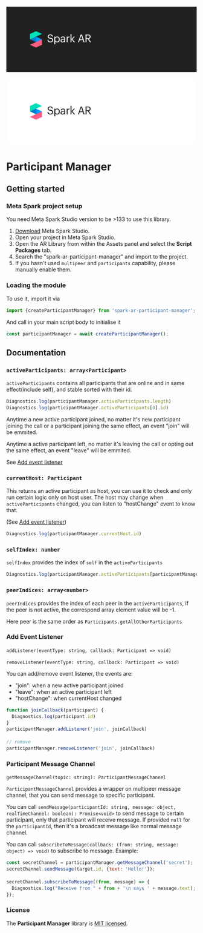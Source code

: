 ![Meta Spark Studio](../documentation_src/SparkARDark.png#gh-dark-mode-only)

![Meta Spark Studio](../documentation_src/SparkARLight.png#gh-light-mode-only)

# Participant Manager

## Getting started
### Meta Spark project setup

You need Meta Spark Studio version to be >133 to use this library.

1. <a href="https://sparkar.facebook.com/ar-studio/learn/documentation/downloads/" target="_blank">Download</a> Meta Spark Studio.
2. Open your project in Meta Spark Studio.
3. Open the AR Library from within the Assets panel and select the **Script Packages** tab.
4. Search the "spark-ar-participant-manager" and import to the project.
5. If you hasn't used `multipeer` and `participants` capability, please manually enable them.

### Loading the module

To use it, import it via
```js
import {createParticipantManager} from 'spark-ar-participant-manager';
```

And call in your main script body to initialise it
```js
const participantManager = await createParticipantManager();
```

## Documentation

### `activeParticipants: array<Participant>`
`activeParticipants` contains all participants that are online and in same effect(include self), and stable sorted with their id.

```js
Diagnostics.log(participantManager.activeParticipants.length)
Diagnostics.log(participantManager.activeParticipants[0].id)
```

Anytime a new active participant joined, no matter it's new participant joining the call or a participant joining the same effect, an event "join" will be emmited.

Anytime a active participant left, no matter it's leaving the call or opting out the same effect, an event "leave" will be emmited.

See [Add event listener](#add-event-listener)

### `currentHost: Participant`
This returns an active participant as host, you can use it to check and only run certain logic only on host user. The host may change when `activeParticipants` changed, you can listen to "hostChange" event to know that.

(See [Add event listener](#add-event-listener))

```js
Diagnostics.log(participantManager.currentHost.id)
```

### `selfIndex: number`
`selfIndex` provides the index of `self` in the `activeParticipants`

```js
Diagnostics.log(participantManager.activeParticipants[participantManager.selfIndex].id === participantManager.self.id)
```

### `peerIndices: array<number>`
`peerIndices` provides the index of each peer in the `activeParticipants`, if the peer is not active, the correspond array element value will be -1.

Here peer is the same order as `Participants.getAllOtherParticipants`

### Add Event Listener
`addListener(eventType: string, callback: Participant => void)`

`removeListener(eventType: string, callback: Participant => void)`

You can add/remove event listener, the events are:

- "join": when a new active participant joined
- "leave": when an active participant left
- "hostChange": when currentHost changed

```js
function joinCallback(participant) {
  Diagnostics.log(participant.id)
}
participantManager.addListener('join', joinCallback)

// remove
participantManager.removeListener('join', joinCallback)

```

### Participant Message Channel
`getMessageChannel(topic: string): ParticipantMessageChannel`

`ParticipantMessageChannel` provides a wrapper on multipeer message channel, that you can send message to specific participant.

You can call `sendMessage(participantId: string, message: object, realTimeChannel: boolean): Promise<void>` to send message to certain participant, only that participant will receive message. If provided `null` for the `participantId`, then it's a broadcast message like normal message channel.

You can call `subscribeToMessage(callback: (from: string, message: object) => void)` to subscribe to message.
Example:

```js
const secretChannel = participantManager.getMessageChannel('secret');
secretChannel.sendMessage(target.id, {text: 'Hello!'});

secretChannel.subscribeToMessage((from, message) => {
  Diagnostics.log("Receive from " + from + '\n says ' + message.text);
});

```

### License

The **Participant Manager** library is [MIT licensed](./LICENSE).
